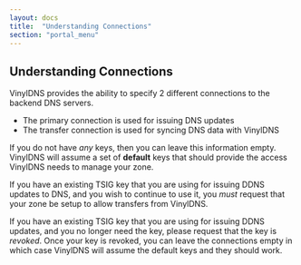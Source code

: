```yaml
---
layout: docs
title:  "Understanding Connections"
section: "portal_menu"
---
```

## Understanding Connections <a id="understandingConnections"></a>
VinylDNS provides the ability to specify 2 different connections to the backend DNS servers.

- The primary connection is used for issuing DNS updates
- The transfer connection is used for syncing DNS data with VinylDNS

If you do not have *any* keys, then you can leave this information empty.  VinylDNS will
assume a set of **default** keys that should provide the access VinylDNS needs to manage
your zone.

If you have an existing TSIG key that you are using for issuing DDNS updates to DNS,
and you wish to continue to use it, you *must* request that your zone be setup to
allow transfers from VinylDNS.

If you have an existing TSIG key that you are using for issuing DDNS updates,
and you no longer need the key, please request that the key is *revoked*.  Once
your key is revoked, you can leave the connections empty in which case VinylDNS
will assume the default keys and they should work.
